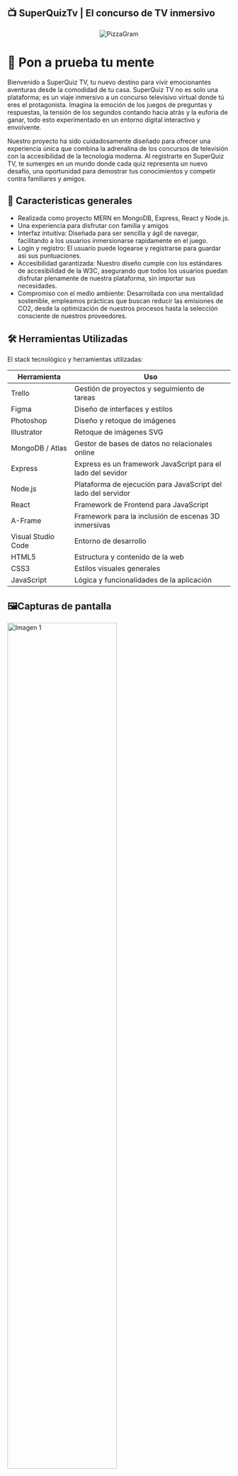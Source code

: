 ## 📺  SuperQuizTv | El concurso de TV inmersivo

<p align="center">
  <img src="https://imgur.com/8HWImeI.png" alt="PizzaGram"/>
</p>



# 🧠  Pon a prueba tu mente

Bienvenido a SuperQuiz TV, tu nuevo destino para vivir emocionantes aventuras desde la comodidad de tu casa. SuperQuiz TV no es solo una plataforma; es un viaje inmersivo a un concurso televisivo virtual donde tú eres el protagonista. Imagina la emoción de los juegos de preguntas y respuestas, la tensión de los segundos contando hacia atrás y la euforia de ganar, todo esto experimentado en un entorno digital interactivo y envolvente.

Nuestro proyecto ha sido cuidadosamente diseñado para ofrecer una experiencia única que combina la adrenalina de los concursos de televisión con la accesibilidad de la tecnología moderna. Al registrarte en SuperQuiz TV, te sumerges en un mundo donde cada quiz representa un nuevo desafío, una oportunidad para demostrar tus conocimientos y competir contra familiares y amigos.

## 🧭 Caracteristicas generales

- Realizada como proyecto MERN en MongoDB, Express, React y Node.js.
- Una experiencia para disfrutar con familia y amigos
- Interfaz intuitiva: Diseñada para ser sencilla y ágil de navegar, facilitando a los usuarios inmersionarse rapidamente en el juego.
- Login y registro: El usuario puede logearse y registrarse para guardar asi sus puntuaciones.
- Accesibilidad garantizada: Nuestro diseño cumple con los estándares de accesibilidad de la W3C, asegurando que todos los usuarios puedan disfrutar plenamente de nuestra plataforma, sin importar sus necesidades.
- Compromiso con el medio ambiente: Desarrollada con una mentalidad sostenible, empleamos prácticas que buscan reducir las emisiones de CO2, desde la optimización de nuestros procesos hasta la selección consciente de nuestros proveedores.


## 🛠️ Herramientas Utilizadas
El stack tecnológico y herramientas utilizadas:

| Herramienta       | Uso                                       |
|-------------------|-------------------------------------------|
| Trello            | Gestión de proyectos y seguimiento de tareas |
| Figma             | Diseño de interfaces y estilos             |
| Photoshop         | Diseño y retoque de imágenes               |
| Illustrator       | Retoque de imágenes SVG                    |
| MongoDB / Atlas   | Gestor de bases de datos no relacionales online |
| Express | Express es un framework JavaScript para el lado del sevidor |
| Node.js           | Plataforma de ejecución para JavaScript del lado del servidor |
| React             | Framework de Frontend para JavaScript |
|A-Frame | Framework para la inclusión de escenas 3D inmersivas |
| Visual Studio Code| Entorno de desarrollo                      |
| HTML5             | Estructura y contenido de la web           |
| CSS3              | Estilos visuales generales                 |
| JavaScript        | Lógica y funcionalidades de la aplicación  |

## 🖼️Capturas de pantalla



<img src="https://imgur.com/cSIezAJ.png" style="width: 70%;" alt="Imagen 1">
<img src="https://imgur.com/PZapunG.png" style="width: 70%;" alt="Imagen 2">
<img src="https://imgur.com/eSjqtX9.png" style="width: 70%;" alt="Imagen 3">


Proyecto: [https://github.com/JREdesign/PizzaGram](https://github.com/JREdesign/SuperQuizTV/)


![Static Badge](https://img.shields.io/badge/Version_SuperQuizTV-1.0-green) ![Static Badge](https://img.shields.io/badge/Version%20API-3.0-blue)



[![GitHub Streak](https://streak-stats.demolab.com?user=JREdesign&theme=material&locale=es&date_format=j%20M%5B%20Y%5D)](https://git.io/streak-stats)

Creado por: 
https://github.com/Aarab-Mohamed
https://github.com/EzequielPalma
https://github.com/metaanita
https://github.com/Panickus
https://github.com/sergiolalu
https://github.com/JREdesign
